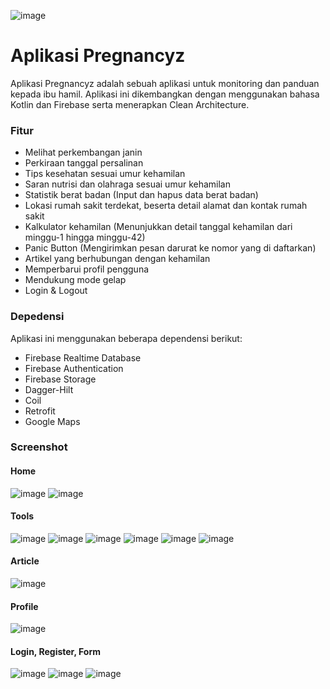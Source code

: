 ![image](https://github.com/ahmadrenhoran/Pregnantz/assets/85774373/1c7d67ad-e0ad-4466-bb3b-85774d39c7e4)



<h1>Aplikasi Pregnancyz</h1>
<p>Aplikasi Pregnancyz adalah sebuah aplikasi untuk monitoring dan panduan kepada ibu hamil. Aplikasi ini dikembangkan dengan menggunakan bahasa Kotlin dan Firebase serta menerapkan Clean Architecture. </p>

<h3>Fitur</h3>

- Melihat perkembangan janin
- Perkiraan tanggal persalinan
- Tips kesehatan sesuai umur kehamilan
- Saran nutrisi dan olahraga sesuai umur kehamilan
- Statistik berat badan (Input dan hapus data berat badan)
- Lokasi rumah sakit terdekat, beserta detail alamat dan kontak rumah sakit
- Kalkulator kehamilan (Menunjukkan detail tanggal kehamilan dari minggu-1 hingga minggu-42)
- Panic Button (Mengirimkan pesan darurat ke nomor yang di daftarkan)
- Artikel yang berhubungan dengan kehamilan
- Memperbarui profil pengguna
- Mendukung mode gelap
- Login & Logout


<h3>Depedensi</h3>
Aplikasi ini menggunakan beberapa dependensi berikut:

- Firebase Realtime Database
- Firebase Authentication
- Firebase Storage
- Dagger-Hilt
- Coil
- Retrofit
- Google Maps

<h3>Screenshot</h3>
<h4>Home</h4>

![image](https://github.com/ahmadrenhoran/Pregnantz/assets/85774373/50ba0716-0bca-4599-bc3d-276b17ae5cce)
![image](https://github.com/ahmadrenhoran/Pregnantz/assets/85774373/be3ec81d-014d-46f5-9877-91d40bcedb96)
<h4>Tools</h4>

![image](https://github.com/ahmadrenhoran/Pregnantz/assets/85774373/1f7c2d05-219e-4a4f-9aba-5a842ff46860)
![image](https://github.com/ahmadrenhoran/Pregnantz/assets/85774373/b4ae4540-09db-43b5-add3-e8c50abf2d63)
![image](https://github.com/ahmadrenhoran/Pregnantz/assets/85774373/1334b528-ef8f-4987-941b-5acd9144753f)
![image](https://github.com/ahmadrenhoran/Pregnantz/assets/85774373/c7d440b6-7ffa-4146-9bea-cb98a7df6d61)
![image](https://github.com/ahmadrenhoran/Pregnantz/assets/85774373/42902bba-e109-490d-ba0f-3dd6095d20c7)
![image](https://github.com/ahmadrenhoran/Pregnantz/assets/85774373/5587eb83-1320-47cf-a518-02a8e3bc64e4)

<h4>Article</h4>

![image](https://github.com/ahmadrenhoran/Pregnantz/assets/85774373/69e30e83-7d3e-4377-bf1b-10dec0996720)
<h4>Profile</h4>

![image](https://github.com/ahmadrenhoran/Pregnantz/assets/85774373/b7988bc9-1a4b-49cf-88f8-fdd93cb1dcc5)

<h4>Login, Register, Form</h4>

![image](https://github.com/ahmadrenhoran/Pregnantz/assets/85774373/fd21c076-428d-47a3-9bec-1f461e3cea83)
![image](https://github.com/ahmadrenhoran/Pregnantz/assets/85774373/69b6644c-b76f-4886-b4b3-876da139d95b)
![image](https://github.com/ahmadrenhoran/Pregnantz/assets/85774373/72d53485-8be3-41b4-9f8d-0664fb9c6251)










